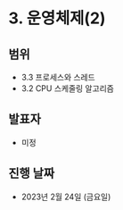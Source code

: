 # 3. 운영체제(2)

## 범위

- 3.3 프로세스와 스레드
- 3.2 CPU 스케줄링 알고리즘

## 발표자

- 미정

## 진행 날짜

- 2023년 2월 24일 (금요일)

